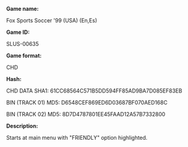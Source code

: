 **Game name:**

Fox Sports Soccer '99 (USA) (En,Es)

**Game ID:**

SLUS-00635

**Game format:**

CHD

**Hash:**

CHD DATA SHA1: 61CC68564C571B5DD594FF85AD9BA7D085EF83EB

BIN (TRACK 01) MD5: D6548CEF869ED6D03687BF070AED168C

BIN (TRACK 02) MD5: 8D7D4787801EE45FAAD12A57B7332800

**Description:**

Starts at main menu with "FRIENDLY" option highlighted.